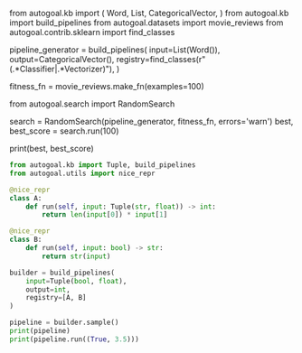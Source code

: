 from autogoal.kb import (
    Word,
    List,
    CategoricalVector,
)
from autogoal.kb import build_pipelines
from autogoal.datasets import movie_reviews
from autogoal.contrib.sklearn import find_classes

pipeline_generator = build_pipelines(
    input=List(Word()),
    output=CategoricalVector(),
    registry=find_classes(r"(.*Classifier|.*Vectorizer)"),
)

fitness_fn = movie_reviews.make_fn(examples=100)

from autogoal.search import RandomSearch

search = RandomSearch(pipeline_generator, fitness_fn, errors='warn')
best, best_score = search.run(100)

print(best, best_score)

```python
from autogoal.kb import Tuple, build_pipelines
from autogoal.utils import nice_repr

@nice_repr
class A:
    def run(self, input: Tuple(str, float)) -> int:
        return len(input[0]) * input[1]

@nice_repr
class B:
    def run(self, input: bool) -> str:
        return str(input)

builder = build_pipelines(
    input=Tuple(bool, float),
    output=int,
    registry=[A, B]
)

pipeline = builder.sample()
print(pipeline)
print(pipeline.run((True, 3.5)))
```

